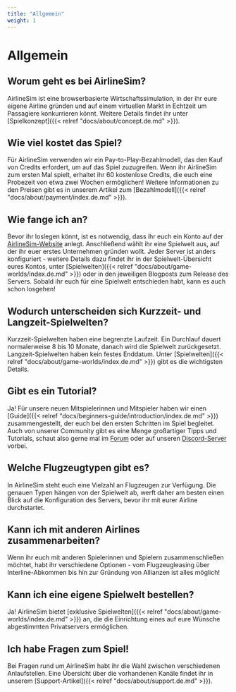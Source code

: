 ```yaml
---
title: "Allgemein"
weight: 1
---
```


# Allgemein

## Worum geht es bei AirlineSim?

AirlineSim ist eine browserbasierte Wirtschaftssimulation, in der ihr eure eigene Airline gründen und auf einem virtuellen Markt in Echtzeit um Passagiere konkurrieren könnt. Weitere Details findet ihr unter [Spielkonzept]({{< relref "docs/about/concept.de.md" >}}).

## Wie viel kostet das Spiel?

Für AirlineSim verwenden wir ein Pay-to-Play-Bezahlmodell, das den Kauf von Credits erfordert, um auf das Spiel zuzugreifen. Wenn ihr AirlineSim zum ersten Mal spielt, erhaltet ihr 60 kostenlose Credits, die euch eine Probezeit von etwa zwei Wochen ermöglichen! Weitere Informationen zu den Preisen gibt es in unserem Artikel zum [Bezahlmodell]({{< relref "docs/about/payment/index.de.md" >}}).

## Wie fange ich an?

Bevor ihr loslegen könnt, ist es notwendig, dass ihr euch ein Konto auf der [AirlineSim-Website](https://www.airlinesim.aero/de/) anlegt. Anschließend wählt ihr eine Spielwelt aus, auf der ihr euer erstes Unternehmen gründen wollt. Jeder Server ist anders konfiguriert - weitere Details dazu findet ihr in der Spielwelt-Übersicht eures Kontos, unter [Spielwelten]({{< relref "docs/about/game-worlds/index.de.md" >}}) oder in den jeweiligen Blogposts zum Release des Servers. Sobald ihr euch für eine Spielwelt entschieden habt, kann es auch schon losgehen!

## Wodurch unterscheiden sich Kurzzeit- und Langzeit-Spielwelten?

Kurzzeit-Spielwelten haben eine begrenzte Laufzeit. Ein Durchlauf dauert normalerweise 8 bis 10 Monate, danach wird die Spielwelt zurückgesetzt. Langzeit-Spielwelten haben kein festes Enddatum. Unter [Spielwelten]({{< relref "docs/about/game-worlds/index.de.md" >}}) gibt es die wichtigsten Details.

## Gibt es ein Tutorial?

Ja! Für unsere neuen Mitspielerinnen und Mitspieler haben wir einen [Guide]({{< relref "docs/beginners-guide/introduction/index.de.md" >}}) zusammengestellt, der euch bei den ersten Schritten im Spiel begleitet. Auch von unserer Community gibt es eine Menge großartiger Tipps und Tutorials, schaut also gerne mal im [Forum](https://forums.airlinesim.aero/) oder auf unseren [Discord-Server](https://discord.com/invite/5K2Axks) vorbei.

## Welche Flugzeugtypen gibt es?

In AirlineSim steht euch eine Vielzahl an Flugzeugen zur Verfügung. Die genauen Typen hängen von der Spielwelt ab, werft daher am besten einen Blick auf die Konfiguration des Servers, bevor ihr mit eurer Airline durchstartet.

## Kann ich mit anderen Airlines zusammenarbeiten?

Wenn ihr euch mit anderen Spielerinnen und Spielern zusammenschließen möchtet, habt ihr verschiedene Optionen - vom Flugzeugleasing über Interline-Abkommen bis hin zur Gründung von Allianzen ist alles möglich!

## Kann ich eine eigene Spielwelt bestellen?

Ja! AirlineSim bietet [exklusive Spielwelten]({{< relref "docs/about/game-worlds/index.de.md" >}}) an, die die Einrichtung eines auf eure Wünsche abgestimmten Privatservers ermöglichen.

## Ich habe Fragen zum Spiel!

Bei Fragen rund um AirlineSim habt ihr die Wahl zwischen verschiedenen Anlaufstellen. Eine Übersicht über die vorhandenen Kanäle  findet ihr in unserem [Support-Artikel]({{< relref "docs/about/support.de.md" >}}).
